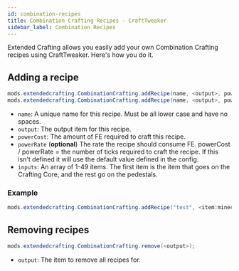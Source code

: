 ```yaml
---
id: combination-recipes
title: Combination Crafting Recipes - CraftTweaker
sidebar_label: Combination Recipes
---
```


Extended Crafting allows you easily add your own Combination Crafting recipes using CraftTweaker. Here's how you do it.

## Adding a recipe
```java
mods.extendedcrafting.CombinationCrafting.addRecipe(name, <output>, powerCost, [inputs]);
mods.extendedcrafting.CombinationCrafting.addRecipe(name, <output>, powerCost, powerRate, [inputs]);
```

- `name`: A unique name for this recipe. Must be all lower case and have no spaces.
- `output`: The output item for this recipe.  
- `powerCost`: The amount of FE required to craft this recipe.    
- `powerRate` (**optional**) The rate the recipe should consume FE. powerCost / powerRate = the number of ticks required to craft the recipe. If this isn't defined it will use the default value defined in the config.
- `inputs`: An array of 1-49 items. The first item is the item that goes on the Crafting Core, and the rest go on the pedestals. 

### Example
```java
mods.extendedcrafting.CombinationCrafting.addRecipe("test", <item:minecraft:stick> * 10, 10000, 100, [<item:minecraft:diamond>, <tag:forge:ingots/iron>, <item:minecraft:stick>]);
```

## Removing recipes
```java
mods.extendedcrafting.CombinationCrafting.remove(<output>);
```

- `output`: The item to remove all recipes for.